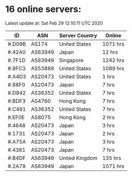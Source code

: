 # 16 online servers:

Latest update at: Sat Feb 29 12:10:11 UTC 2020

| ID | ASN | Server Country | Online |
| -- | --- | -------------- | ------ |
| #.D09B | AS174 | United States | 1071 hrs |
| #.42A0 | AS63949 | Japan | 12 hrs |
| #.7F1D | AS63949 | Singapore | 1242 hrs |
| #.9FC3 | AS53889 | United States | 1089 hrs |
| #.A4D3 | AS20473 | United States | 1 hrs |
| #.88F0 | AS20473 | Japan | 7 hrs |
| #.D842 | AS36352 | United States | 7 hrs |
| #.BDF3 | AS4760 | Hong Kong | 7 hrs |
| #.C481 | AS36352 | United States | 7 hrs |
| #.EF0E | AS8075 | Hong Kong | 2 hrs |
| #.4648 | AS20473 | Japan | 3 hrs |
| #.1731 | AS20473 | Japan | 2 hrs |
| #.A75A | AS20473 | Japan | 3 hrs |
| #.4381 | AS20473 | Japan | 7 hrs |
| #.B4DF | AS63949 | United Kingdom | 135 hrs |
| #.2A79 | AS63949 | Japan | 1071 hrs |

